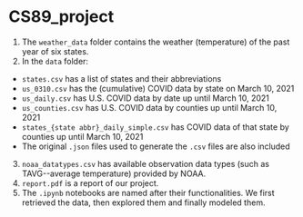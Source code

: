 # CS89_project
1. The `weather_data` folder contains the weather (temperature) of the past year of six states.
2. In the `data` folder:
- `states.csv` has a list of states and their abbreviations
- `us_0310.csv` has the (cumulative) COVID data by state on March 10, 2021
- `us_daily.csv` has U.S. COVID data by date up until March 10, 2021
- `us_counties.csv` has U.S. COVID data by counties up until March 10, 2021
- `states_{state abbr}_daily_simple.csv` has COVID data of that state by counties up until March 10, 2021
- The original `.json` files used to generate the `.csv` files are also included
3. `noaa_datatypes.csv` has available observation data types (such as TAVG--average temperature) provided by NOAA.
4. `report.pdf` is a report of our project.
5. The `.ipynb` notebooks are named after their functionalities. We first retrieved the data, then explored them and finally modeled them.
